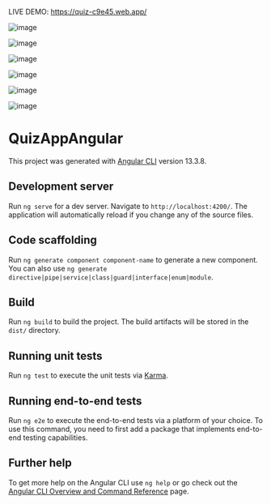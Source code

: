 
LIVE DEMO: https://quiz-c9e45.web.app/

![image](https://user-images.githubusercontent.com/81305180/210524047-e12919ac-0a07-44e5-af33-0d637b562d3e.png)


![image](https://user-images.githubusercontent.com/81305180/210524004-09bf49d0-25c3-45b1-b9f3-968524a04c9e.png)

![image](https://user-images.githubusercontent.com/81305180/210524145-fc92519e-e4fb-45fc-80dd-c48b19e65ae6.png)

![image](https://user-images.githubusercontent.com/81305180/210524248-57bed364-fad7-48bb-9e74-b316e17e0de1.png)


![image](https://user-images.githubusercontent.com/81305180/210524385-64b377ed-ecb7-4629-a7ab-1653145f7594.png)


![image](https://user-images.githubusercontent.com/81305180/210524495-c5912ea6-d4b3-400f-a47f-9ae2293c82b0.png)



# QuizAppAngular

This project was generated with [Angular CLI](https://github.com/angular/angular-cli) version 13.3.8.

## Development server

Run `ng serve` for a dev server. Navigate to `http://localhost:4200/`. The application will automatically reload if you change any of the source files.

## Code scaffolding

Run `ng generate component component-name` to generate a new component. You can also use `ng generate directive|pipe|service|class|guard|interface|enum|module`.

## Build

Run `ng build` to build the project. The build artifacts will be stored in the `dist/` directory.

## Running unit tests

Run `ng test` to execute the unit tests via [Karma](https://karma-runner.github.io).

## Running end-to-end tests

Run `ng e2e` to execute the end-to-end tests via a platform of your choice. To use this command, you need to first add a package that implements end-to-end testing capabilities.

## Further help

To get more help on the Angular CLI use `ng help` or go check out the [Angular CLI Overview and Command Reference](https://angular.io/cli) page.
